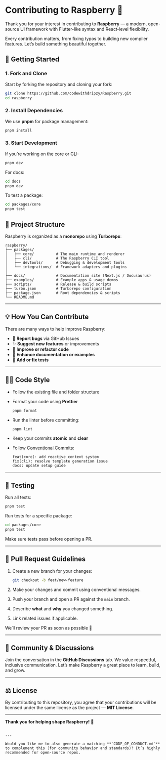 # Contributing to Raspberry 🍓

Thank you for your interest in contributing to **Raspberry** — a modern, open-source UI framework with Flutter-like syntax and React-level flexibility. 

Every contribution matters, from fixing typos to building new compiler features. Let’s build something beautiful together.


## 🧭 Getting Started

### 1. Fork and Clone

Start by forking the repository and cloning your fork:
```bash
git clone https://github.com/codewithdripzy/Raspberry.git
cd raspberry
````

### 2. Install Dependencies

We use **pnpm** for package management:

```bash
pnpm install
```

### 3. Start Development

If you’re working on the core or CLI:

```bash
pnpm dev
```

For docs:

```bash
cd docs
pnpm dev
```

To test a package:

```bash
cd packages/core
pnpm test
```


## 🧱 Project Structure

Raspberry is organized as a **monorepo** using **Turborepo**:

```
raspberry/
├── packages/
│   ├── core/          # The main runtime and renderer
│   ├── cli/           # The Raspberry CLI tool
│   ├── devtools/      # Debugging & development tools
│   └── integrations/  # Framework adapters and plugins
│
├── docs/              # Documentation site (Next.js / Docusaurus)
├── examples/          # Example apps & usage demos
├── scripts/           # Release & build scripts
├── turbo.json         # Turborepo configuration
├── package.json       # Root dependencies & scripts
└── README.md
```

---

## 💡 How You Can Contribute

There are many ways to help improve Raspberry:

* 🐛 **Report bugs** via GitHub Issues
* ✨ **Suggest new features** or improvements
* 🧰 **Improve or refactor code**
* 📖 **Enhance documentation or examples**
* 🧪 **Add or fix tests**

---

## 🧑‍💻 Code Style

* Follow the existing file and folder structure
* Format your code using **Prettier**

  ```bash
  pnpm format
  ```
* Run the linter before committing:

  ```bash
  pnpm lint
  ```
* Keep your commits **atomic** and **clear**
* Follow [Conventional Commits](https://www.conventionalcommits.org/):

  ```
  feat(core): add reactive context system
  fix(cli): resolve template generation issue
  docs: update setup guide
  ```

---

## 🧪 Testing

Run all tests:

```bash
pnpm test
```

Run tests for a specific package:

```bash
cd packages/core
pnpm test
```

Make sure tests pass before opening a PR.

---

## 🔀 Pull Request Guidelines

1. Create a new branch for your changes:

   ```bash
   git checkout -b feat/new-feature
   ```
2. Make your changes and commit using conventional messages.
3. Push your branch and open a PR against the `main` branch.
4. Describe **what** and **why** you changed something.
5. Link related issues if applicable.

We’ll review your PR as soon as possible 🚀

---

## 💬 Community & Discussions

Join the conversation in the **GitHub Discussions** tab.
We value respectful, inclusive communication. Let’s make Raspberry a great place to learn, build, and grow.

---

## ⚖️ License

By contributing to this repository, you agree that your contributions will be licensed under the same license as the project — **MIT License**.

---

**Thank you for helping shape Raspberry!** 🍓

```

---

Would you like me to also generate a matching **`CODE_OF_CONDUCT.md`** to complement this (for community behavior and standards)? It’s highly recommended for open-source repos.
```
